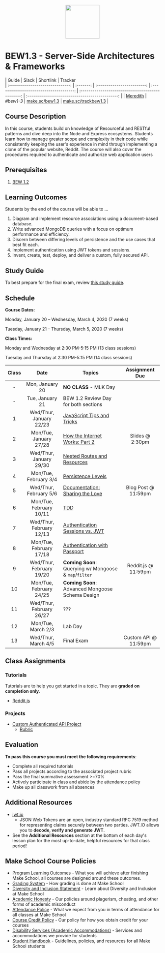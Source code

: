 <p align="center">
  <img src="node.png" height="110">
</p>

# BEW1.3 - Server-Side Architectures & Frameworks

|               Guide               |   Slack   |                Shortlink                 |                      Tracker                       
| :-------------------------------: | :-------: | :-------------------------: | :--------------------------------------: | :------------------------------------------------: | :----------------------------------------------: |
| [Meredith](https://github.com/meredithcat) | _#bew1-3_ | [make.sc/bew1.3](https://make.sc/bew1.3) | [make.sc/trackbew1.3](https://make.sc/trackbew1.3) |

## Course Description

In this course, students build on knowledge of Resourceful and RESTful patterns and dive deep into the Node and Express ecosystems. Students learn how to manage greater scope and complexity in their code while consistently keeping the user's experience in mind through implementing a clone of the popular website, Reddit. The course will also cover the procedures required to authenticate and authorize web application users

## Prerequisites

1. [BEW 1.2](http://make.sc/bew1-2)

## Learning Outcomes

Students by the end of the course will be able to ...

1. Diagram and implement resource associations using a document-based database.
1. Write advanced MongoDB queries with a focus on optimum performance and efficiency.
1. Discern between differing levels of persistence and the use cases that best fit each.
1. Implement authentication using JWT tokens and sessions.
1. Invent, create, test, deploy, and deliver a custom, fully secured API.

## Study Guide

To best prepare for the final exam, review [this study guide](study-guide.md).

## Schedule

**Course Dates:**

Monday, January 20 – Wednesday, March 4, 2020 (7 weeks)

Tuesday, January 21 – Thursday, March 5, 2020 (7 weeks)

**Class Times:** 

Monday and Wednesday at 2:30 PM-5:15 PM (13 class sessions)

Tuesday and Thursday at 2:30 PM-5:15 PM (14 class sessions)

| Class |     Date      | Topics                                                 |    Assignment Due    |
| :---: | :-----------: | ------------------------------------------------------ | :------------------: |
|   -   |     Mon, January 20      | **NO CLASS** - MLK Day              |                         |
|   -   |     Tue, January 21      |  BEW 1.2 Review Day for both sections |                         |
|   1   |  Wed/Thur, January 22/23          | [JavaScript Tips and Tricks](Lessons/Lesson01.md)      |
|   2   |  Mon/Tue, January 27/28         | [How the Internet Works: Part 2](Lessons/Lesson02.md)  |   Slides @ 2:30pm  |
|   3   |  Wed/Thur, January 29/30         | [Nested Routes and Resources](Lessons/Lesson03.md)     | |
|   4   |  Mon/Tue, February 3/4         | [Persistence Levels](Lessons/Lesson04.md)              |
|   5   |  Wed/Thur, February 5/6        | [Documentation: Sharing the Love](Lessons/Lesson05.md) | Blog Post @ 11:59pm |
|   6   |  Mon/Tue, February 10/11        | [TDD](Lessons/Lesson09.md)                             |  |
|   7   |  Wed/Thur, February 12/13        | [Authentication Sessions vs. JWT](Lessons/Lesson08.md) |
|   8   |  Mon/Tue, February 17/18        | [Authentication with Passport](Lessons/Passport.md)     |              |
|  9   |  Wed/Thur, February 19/20        | **Coming Soon**: Querying w/ Mongoose & `map`/`filter` | Reddit.js @ 11:59pm |
|  10   |  Mon/Tue, February 24/25        |  **Coming Soon**: Advanced Mongoose Schema Design                      |
|  11   |  Wed/Thur, February 26/27         | ???                                             |  |
|  12   |  Mon/Tue, March 2/3         | Lab Day                                             |  |
|  13   |  Wed/Thur, March 4/5          | Final Exam                                             | Custom API @ 11:59pm |

## Class Assignments

### Tutorials

Tutorials are to help you get started in a topic.  They are **graded on completion only**.

* [Reddit.js](https://www.makeschool.com/academy/track/reddit-clone-in-node-js)

### Projects

* [Custom Authenticated API Project](Projects/02-Custom-API-Project.md)
  * [Rubric](Projects/Rubrics/02-Custom-API-Project.md)

## Evaluation

**To pass this course you must meet the following requirements**:

- Complete all required tutorials
- Pass all projects according to the associated project rubric
- Pass the final summative assessment >=70%
- Actively participate in class and abide by the attendance policy
- Make up all classwork from all absences

## Additional Resources

* [jwt.io](https://jwt.io)
  * JSON Web Tokens are an open, industry standard RFC 7519 method for representing claims securely between two parties. JWT.IO allows you to **decode, verify and generate JWT**.
* See the **Additional Resources** section at the bottom of each day's lesson plan for the most up-to-date, helpful resources for that class period!

## Make School Course Policies

- [Program Learning Outcomes](https://make.sc/program-learning-outcomes) - What you will achieve after finishing Make School, all courses are designed around these outcomes.
- [Grading System](https://make.sc/grading-system) - How grading is done at Make School
- [Diversity and Inclusion Statement](https://make.sc/diversity-and-inclusion-statement) - Learn about Diversity and Inclusion at Make School
- [Academic Honesty](https://make.sc/academic-honesty-policy) - Our policies around plagerism, cheating, and other forms of academic misconduct 
- [Attendance Policy](https://make.sc/attendance-policy) - What we expect from you in terms of attendance for all classes at Make School
- [Course Credit Policy](https://make.sc/course-credit-policy) - Our policy for how you obtain credit for your courses
- [Disability Services (Academic Accommodations)](https://make.sc/disability-services) - Services and accommodations we provide for students
- [Student Handbook](https://make.sc/student-handbook) - Guidelines, policies, and resources for all Make School students
